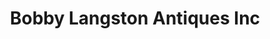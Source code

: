 ---
title: "Bobby Langston Antiques Inc"
url: /wilson/bobby-langston-antiques-inc/
shop: Antiquitäten
---